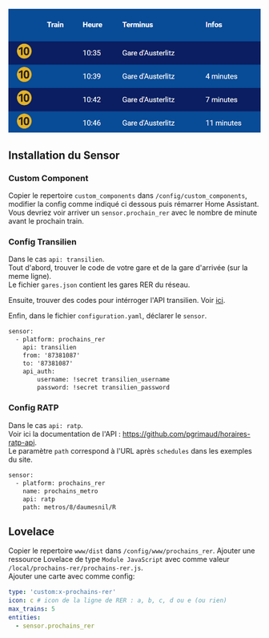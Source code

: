 ![exemple metro](assets/metro.png)

## Installation du Sensor

### Custom Component

Copier le repertoire `custom_components` dans `/config/custom_components`, modifier la config comme indiqué ci dessous puis rémarrer Home Assistant.  
Vous devriez voir arriver un `sensor.prochain_rer` avec le nombre de minute avant le prochain train. 

### Config Transilien
Dans le cas `api: transilien`.  
Tout d'abord, trouver le code de votre gare et de la gare d'arrivée (sur la meme ligne).  
Le fichier `gares.json` contient les gares RER du réseau.

Ensuite, trouver des codes pour intérroger l'API transilien.
Voir [ici](https://ressources.data.sncf.com/explore/dataset/api-temps-reel-transilien/information/).

Enfin, dans le fichier `configuration.yaml`, déclarer le `sensor`.

```
sensor:
  - platform: prochains_rer
    api: transilien
    from: '87381087' 
    to: '87381087' 
    api_auth:
        username: !secret transilien_username
        password: !secret transilien_password
```

### Config RATP
Dans le cas `api: ratp`.  
Voir ici la documentation de l'API : https://github.com/pgrimaud/horaires-ratp-api.  
Le paramètre `path` correspond à l'URL après `schedules` dans les exemples du site.

```
sensor:
  - platform: prochains_rer
    name: prochains_metro
    api: ratp
    path: metros/8/daumesnil/R
```

## Lovelace

Copier le repertoire `www/dist` dans `/config/www/prochains_rer`.
Ajouter une ressource Lovelace de type `Module JavaScript` avec comme valeur `/local/prochains-rer/prochains-rer.js`.  
Ajouter une carte avec comme config:
```yaml
type: 'custom:x-prochains-rer'
icon: c # icon de la ligne de RER : a, b, c, d ou e (ou rien)
max_trains: 5
entities:
  - sensor.prochains_rer
```
